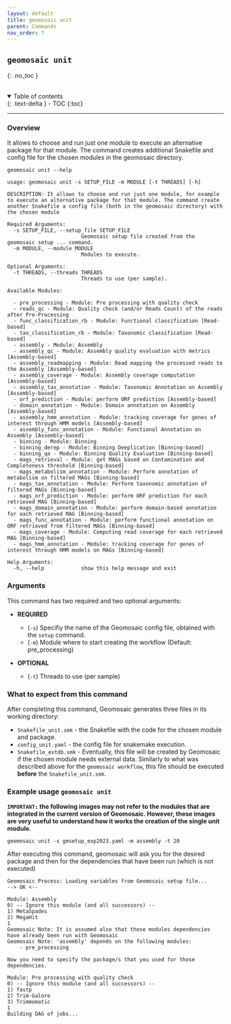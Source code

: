 ```yaml
---
layout: default
title: geomosaic unit
parent: Commands
nav_order: 7
---
```


## `geomosaic unit`
{: .no_toc }

<br>

<details open markdown="block">
  <summary>
    Table of contents
  </summary>
  {: .text-delta }
- TOC
{:toc}
</details>

-----

### Overview

It allows to choose and run just one module to execute an alternative package for that module. The command creates additional Snakefile and config file for the chosen modules in the geomosaic directory.

```
geomosaic unit --help
```

```
usage: geomosaic unit -s SETUP_FILE -m MODULE [-t THREADS] [-h]

DESCRIPTION: It allows to choose and run just one module, for example to execute an alternative package for that module. The command create another Snakefile a config file (both in the geomosaic directory) with the chosen module

Required Arguments:
  -s SETUP_FILE, --setup_file SETUP_FILE
                        Geomosaic setup file created from the geomosaic setup ... command.
  -m MODULE, --module MODULE
                        Modules to execute.

Optional Arguments:
  -t THREADS, --threads THREADS
                        Threads to use (per sample).

Available Modules:
  
  - pre_processing - Module: Pre processing with quality check
  - reads_qc - Module: Quality check (and/or Reads Count) of the reads after Pre-Processing
  - func_classification_rb - Module: Functional classification [Read-based]
  - tax_classification_rb - Module: Taxonomic classification [Read-based]
  - assembly - Module: Assembly
  - assembly_qc - Module: Assembly quality evaluation with metrics [Assembly-based]
  - assembly_readmapping - Module: Read mapping the processed reads to the Assembly [Assembly-based]
  - assembly_coverage - Module: Assembly coverage computation [Assembly-based]
  - assembly_tax_annotation - Module: Taxonomic Annotation on Assembly [Assembly-based]
  - orf_prediction - Module: perform ORF prediction [Assembly-based]
  - domain_annotation - Module: Domain annotation on Assembly [Assembly-based]
  - assembly_hmm_annotation - Module: tracking coverage for genes of interest through HMM models [Assembly-based]
  - assembly_func_annotation - Module: Functional Annotation on Assembly [Assembly-based]
  - binning - Module: Binning
  - binning_derep - Module: Binning Deeplication [Binning-based]
  - binning_qa - Module: Binning Quality Evaluation [Binning-based]
  - mags_retrieval - Module: get MAGs based on Contamination and Completeness threshold [Binning-based]
  - mags_metabolism_annotation - Module: Perform annotation of metabolism on filtered MAGs [Binning-based]
  - mags_tax_annotation - Module: Perform taxonomic annotation of filtered MAGs [Binning-based]
  - mags_orf_prediction - Module: perform ORF prediction for each retrieved MAG [Binning-based]
  - mags_domain_annotation - Module: perform domain-based annotation for each retrieved MAG [Binning-based]
  - mags_func_annotation - Module: perform functional annotation on ORF retrieved from filtered MAGs [Binning-based]
  - mags_coverage - Module: Computing read coverage for each retrieved MAG [Binning-based]
  - mags_hmm_annotation - Module: tracking coverage for genes of interest through HMM models on MAGs [Binning-based]

Help Arguments:
  -h, --help            show this help message and exit

```

### Arguments

This command has two required and two optional arguments:
- __REQUIRED__
    - (`-s`) Specifiy the name of the Geomosaic config file, obtained with the `setup` command.
    - (`-m`) Module where to start creating the workflow (Default: pre_processing)

- __OPTIONAL__
    - (`-t`) Threads to use (per sample)


### What to expect from this command
After completing this command, Geomosaic generates three files in its working directory:
- `Snakefile_unit.smk` - the Snakefile with the code for the chosen module and package.
- `config_unit.yaml` - the config file for snakemake execution.
- `Snakefile_extdb.smk` - Eventually, this file will be created by Geomosaic if the chosen module needs external data. Similarly to what was described above for the `geomosaic workflow`, this file should be executed __before__ the `Snakefile_unit.smk`.

### Example usage `geomosaic unit`

**`IMPORTANT:` the following images may not refer to the modules that are integrated in the current version of Geomosaic. However, these images are very useful to understand how it works the creation of the single unit module.** 

```
geomosaic unit -s gmsetup_exp2023.yaml -m assembly -t 20
```

After executing this command, geomosaic will ask you for the desired package and then for the dependencies that have been run (which is not executed)

```
Geomosaic Process: Loading variables from Geomosaic setup file... 
--> OK <--

Module: Assembly
0) -- Ignore this module (and all successors) --
1) MetaSpades
2) MegaHit
1
Geomosaic Note: It is assumed also that those modules dependencies have already been run with Geomosaic
Geomosaic Note: 'assembly' depends on the following modules:
	- pre_processing

Now you need to specify the package/s that you used for those dependencies.

Module: Pre processing with quality check
0) -- Ignore this module (and all successors) --
1) fastp
2) Trim-Galore
3) Trimmomatic
1
Building DAG of jobs...
```

